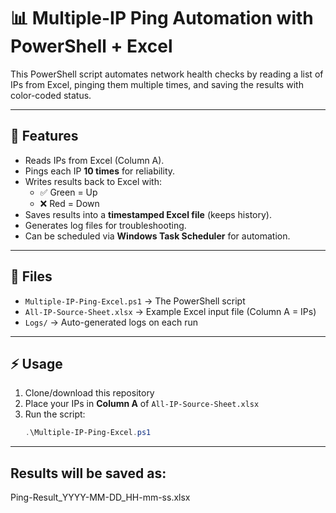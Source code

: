 # 📊 Multiple-IP Ping Automation with PowerShell + Excel  

This PowerShell script automates network health checks by reading a list of IPs from Excel, pinging them multiple times, and saving the results with color-coded status.  

---

## 🚀 Features
- Reads IPs from Excel (Column A).  
- Pings each IP **10 times** for reliability.  
- Writes results back to Excel with:  
  - ✅ Green = Up  
  - ❌ Red = Down  
- Saves results into a **timestamped Excel file** (keeps history).  
- Generates log files for troubleshooting.  
- Can be scheduled via **Windows Task Scheduler** for automation.  

---

## 📂 Files
- `Multiple-IP-Ping-Excel.ps1` → The PowerShell script  
- `All-IP-Source-Sheet.xlsx` → Example Excel input file (Column A = IPs)  
- `Logs/` → Auto-generated logs on each run  

---

## ⚡ Usage
1. Clone/download this repository  
2. Place your IPs in **Column A** of `All-IP-Source-Sheet.xlsx`  
3. Run the script:  
   ```powershell
   .\Multiple-IP-Ping-Excel.ps1
---

## Results will be saved as:

Ping-Result_YYYY-MM-DD_HH-mm-ss.xlsx